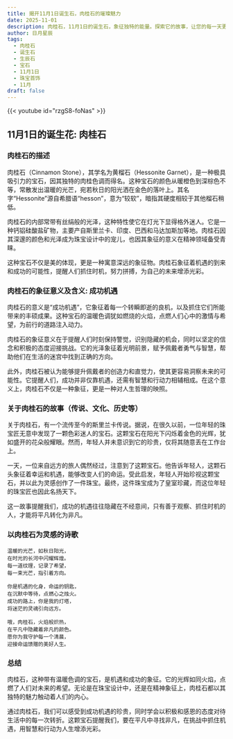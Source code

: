 ```yaml
---
title: 揭开11月1日诞生石，肉桂石的璀璨魅力
date: 2025-11-01
description: 肉桂石，11月1日的诞生石，象征独特的能量。探索它的故事，让您的每一天更有意义。
author: 日月星辰
tags:
  - 肉桂石
  - 诞生石
  - 生辰石
  - 宝石
  - 11月1日
  - 珠宝首饰
  - 11月
draft: false
---
```


{{< youtube id="rzgS8-foNas" >}}

## 11月1日的诞生花: 肉桂石

### 肉桂石的描述

肉桂石（Cinnamon Stone），其学名为黄榴石（Hessonite Garnet），是一种极具吸引力的宝石，因其独特的肉桂色调而得名。这种宝石的颜色从暖橙色到深棕色不等，常散发出温暖的光芒，宛若秋日的阳光洒在金色的落叶上。其名字“Hessonite”源自希腊语“hesson”，意为“较软”，暗指其硬度相较于其他榴石稍低。

肉桂石的内部常带有丝绢般的光泽，这种特性使它在灯光下显得格外迷人。它是一种钙铝硅酸盐矿物，主要产自斯里兰卡、印度、巴西和马达加斯加等地。肉桂石因其深邃的颜色和光泽成为珠宝设计中的宠儿，也因其象征的意义在精神领域备受青睐。

这种宝石不仅是美的体现，更是一种寓意深远的象征物。肉桂石象征着机遇的到来和成功的可能性，提醒人们抓住时机，努力拼搏，为自己的未来增添光彩。

### 肉桂石的象征意义及含义: 成功机遇

肉桂石的意义是“成功机遇”，它象征着每一个转瞬即逝的良机，以及抓住它们所能带来的丰硕成果。这种宝石的温暖色调犹如燃烧的火焰，点燃人们心中的激情与希望，为前行的道路注入动力。

肉桂石的象征意义在于提醒人们时刻保持警觉，识别隐藏的机会，同时以坚定的信念和积极的态度迎接挑战。它的光泽象征着光明前景，赋予佩戴者勇气与智慧，帮助他们在生活的迷宫中找到正确的方向。

此外，肉桂石被认为能够提升佩戴者的创造力和直觉力，使其更容易洞察未来的可能性。它提醒人们，成功并非仅靠机遇，还需有智慧和行动力相辅相成。在这个意义上，肉桂石不仅是一种象征，更是一种对人生哲理的映照。

### 关于肉桂石的故事（传说、文化、历史等）

关于肉桂石，有一个流传至今的斯里兰卡传说。据说，在很久以前，一位年轻的珠宝匠无意中发现了一颗色彩迷人的宝石。这颗宝石在阳光下闪烁着金色的光辉，犹如盛开的花朵般耀眼。然而，年轻人并未意识到它的珍贵，仅将其随意丢在工作台上。

一天，一位来自远方的旅人偶然经过，注意到了这颗宝石。他告诉年轻人，这颗石头象征着幸运和机遇，能够改变人们的命运。受此启发，年轻人开始珍视这颗宝石，并以此为灵感创作了一件珠宝。最终，这件珠宝成为了皇室珍藏，而这位年轻的珠宝匠也因此名扬天下。

这一故事提醒我们，成功的机遇往往隐藏在不经意间，只有善于观察、抓住时机的人，才能将平凡转化为非凡。

### 以肉桂石为灵感的诗歌

```
温暖的光芒，如秋日阳光，  
在时光的长河中闪耀辉煌。  
每一道纹理，记录了希望，  
每一束光芒，指引着方向。

你是机遇的化身，命运的钥匙，  
在沉默中等待，点燃心之烛火。  
成功的路上，你是我的灯塔，  
将迷茫的灵魂引向远方。

哦，肉桂石，火焰般炽热，  
在平凡中隐藏着非凡的颜色。  
愿你为我守护每一个清晨，  
迎接命运馈赠的美好人生。
```

### 总结

肉桂石，这种带有温暖色调的宝石，是机遇和成功的象征。它的光辉如同火焰，点燃了人们对未来的希望。无论是在珠宝设计中，还是在精神象征上，肉桂石都以其独特的魅力触动着人们的内心。

通过肉桂石，我们可以感受到成功机遇的珍贵，同时学会以积极和感恩的态度对待生活中的每一次转折。这颗宝石提醒我们，要在平凡中寻找非凡，在挑战中抓住机遇，用智慧和行动为人生增添光彩。